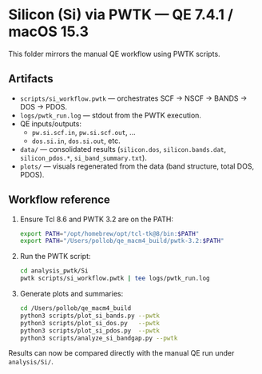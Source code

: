 # Silicon (Si) via PWTK — QE 7.4.1 / macOS 15.3

This folder mirrors the manual QE workflow using PWTK scripts.

## Artifacts

- `scripts/si_workflow.pwtk` — orchestrates SCF → NSCF → BANDS → DOS → PDOS.
- `logs/pwtk_run.log` — stdout from the PWTK execution.
- QE inputs/outputs:
  - `pw.si.scf.in`, `pw.si.scf.out`, ...
  - `dos.si.in`, `dos.si.out`, etc.
- `data/` — consolidated results (`silicon.dos`, `silicon.bands.dat`, `silicon_pdos.*`, `si_band_summary.txt`).
- `plots/` — visuals regenerated from the data (band structure, total DOS, PDOS).

## Workflow reference

1. Ensure Tcl 8.6 and PWTK 3.2 are on the PATH:
   ```sh
   export PATH="/opt/homebrew/opt/tcl-tk@8/bin:$PATH"
   export PATH="/Users/pollob/qe_macm4_build/pwtk-3.2:$PATH"
   ```
2. Run the PWTK script:
   ```sh
   cd analysis_pwtk/Si
   pwtk scripts/si_workflow.pwtk | tee logs/pwtk_run.log
   ```
3. Generate plots and summaries:
   ```sh
   cd /Users/pollob/qe_macm4_build
   python3 scripts/plot_si_bands.py --pwtk
   python3 scripts/plot_si_dos.py   --pwtk
   python3 scripts/plot_si_pdos.py  --pwtk
   python3 scripts/analyze_si_bandgap.py --pwtk
   ```

Results can now be compared directly with the manual QE run under `analysis/Si/`.
